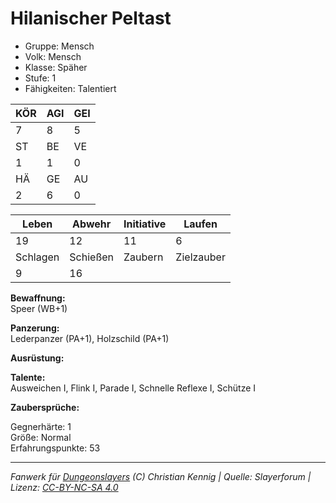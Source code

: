 # Hilanischer Peltast  
- Gruppe: Mensch  
- Volk: Mensch  
- Klasse: Späher  
- Stufe: 1  
- Fähigkeiten: Talentiert  


| KÖR | AGI | GEI |  
| --- | --- | --- |  
| 7   | 8   | 5   |
| ST  | BE  | VE  |  
| 1   | 1   | 0   |
| HÄ  | GE  | AU  |  
| 2   | 6   | 0   |


| Leben    | Abwehr   | Initiative | Laufen     |
| -------- | -------- | ---------- | ---------- |
| 19       | 12       | 11         | 6          |
| Schlagen | Schießen | Zaubern    | Zielzauber |
| 9        | 16       |            |            |

**Bewaffnung:**  
Speer (WB+1)

**Panzerung:**  
Lederpanzer (PA+1), Holzschild (PA+1)

**Ausrüstung:**  


**Talente:**  
Ausweichen I, Flink I, Parade I, Schnelle Reflexe I, Schütze I

**Zaubersprüche:**  


Gegnerhärte: 1  
Größe: Normal  
Erfahrungspunkte: 53  



___
*Fanwerk für [Dungeonslayers](https://www.dungeonslayers.net/) (C) Christian Kennig | Quelle: Slayerforum | Lizenz: [CC-BY-NC-SA 4.0](https://creativecommons.org/licenses/by-nc-sa/4.0/deed.de)*